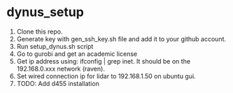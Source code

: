 # dynus_setup


1. Clone this repo.
2. Generate key with gen_ssh_key.sh file and add it to your github account.
3. Run setup_dynus.sh script 
4. Go to gurobi and get an academic license 
5. Get ip address using: ifconfig | grep inet. It should be on the 192.168.0.xxx network (raven).
6. Set wired connection ip for lidar to 192.168.1.50 on ubuntu gui.
7. TODO: Add d455 installation 

